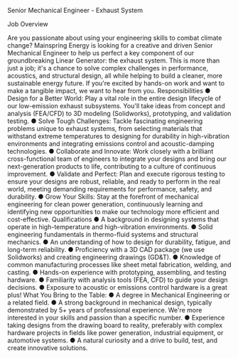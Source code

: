 Senior Mechanical Engineer - Exhaust System

Job Overview

Are you passionate about using your engineering skills to combat climate change? Mainspring Energy is looking for a creative and driven Senior Mechanical Engineer to help us perfect a key component of our groundbreaking Linear Generator: the exhaust system. This is more than just a job; it's a chance to solve complex challenges in performance, acoustics, and structural design, all while helping to build a cleaner, more sustainable energy future. If you're excited by hands-on work and want to make a tangible impact, we want to hear from you.
Responsibilities
●	Design for a Better World: Play a vital role in the entire design lifecycle of our low-emission exhaust subsystems. You'll take ideas from concept and analysis (FEA/CFD) to 3D modeling (Solidworks), prototyping, and validation testing.
●	Solve Tough Challenges: Tackle fascinating engineering problems unique to exhaust systems, from selecting materials that withstand extreme temperatures to designing for durability in high-vibration environments and integrating emissions control and acoustic-damping technologies.
●	Collaborate and Innovate: Work closely with a brilliant cross-functional team of engineers to integrate your designs and bring our next-generation products to life, contributing to a culture of continuous improvement.
●	Validate and Perfect: Plan and execute rigorous testing to ensure your designs are robust, reliable, and ready to perform in the real world, meeting demanding requirements for performance, safety, and durability.
●	Grow Your Skills: Stay at the forefront of mechanical engineering for clean power generation, continuously learning and identifying new opportunities to make our technology more efficient and cost-effective.
Qualifications
●	A background in designing systems that operate in high-temperature and high-vibration environments.
●	Solid engineering fundamentals in thermo-fluid systems and structural mechanics.
●	An understanding of how to design for durability, fatigue, and long-term reliability.
●	Proficiency with a 3D CAD package (we use Solidworks) and creating engineering drawings (GD&T).
●	Knowledge of common manufacturing processes like sheet metal fabrication, welding, and casting.
●	Hands-on experience with prototyping, assembling, and testing hardware.
●	Familiarity with analysis tools (FEA, CFD) to guide your design decisions.
●	Exposure to acoustic or emissions control hardware is a great plus!
What You Bring to the Table:
●	A degree in Mechanical Engineering or a related field.
●	A strong background in mechanical design, typically demonstrated by 5+ years of professional experience. We're more interested in your skills and passion than a specific number.
●	Experience taking designs from the drawing board to reality, preferably with complex hardware projects in fields like power generation, industrial equipment, or automotive systems.
●	A natural curiosity and a drive to build, test, and create innovative solutions.